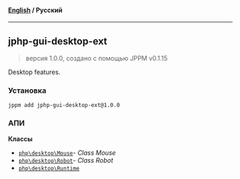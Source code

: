 #### [English](README.md) / **Русский**

---

## jphp-gui-desktop-ext
> версия 1.0.0, создано с помощью JPPM v0.1.15

Desktop features.

### Установка
```
jppm add jphp-gui-desktop-ext@1.0.0
```

### АПИ
**Классы**
- [`php\desktop\Mouse`](api-docs/classes/php/desktop/Mouse.ru.md)- _Class Mouse_
- [`php\desktop\Robot`](api-docs/classes/php/desktop/Robot.ru.md)- _Class Robot_
- [`php\desktop\Runtime`](api-docs/classes/php/desktop/Runtime.ru.md)